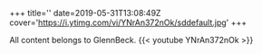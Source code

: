 +++
title=''
date=2019-05-31T13:08:49Z
cover='https://i.ytimg.com/vi/YNrAn372nOk/sddefault.jpg'
+++

All content belongs to GlennBeck.
{{< youtube YNrAn372nOk >}}
